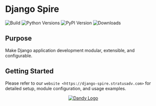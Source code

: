 # Django Spire

![Build](https://img.shields.io/github/actions/workflow/status/stratusadv/django-spire/run_tests.yml)
![Python Versions](https://img.shields.io/pypi/pyversions/django-spire)
![PyPI Version](https://img.shields.io/pypi/v/django-spire)
![Downloads](https://img.shields.io/pypi/dm/django-spire)

## Purpose

Make Django application development modular, extensible, and configurable.

## Getting Started

Please refer to our `website <https://django-spire.stratusadv.com>` for detailed setup, module configuration, and usage examples.

<p align="center">
    <a href="https://dandysoftware.com">
        <img alt="Dandy Logo" src="https://django-spire.stratusadv.com/static/img/django_spire_logo_512.png"/>
    </a>
</p>


